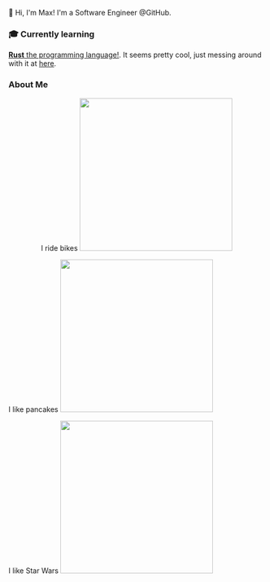 👋 Hi, I'm Max! I'm a Software Engineer @GitHub.

### 🎓 Currently learning

[__Rust__ the programming language!](https://www.rust-lang.org/learn). It seems pretty cool, just messing around with it at [here](https://github.com/wagnerm/plex_live_search).

### About Me

<p align="center">
I ride bikes
<img src="https://media.giphy.com/media/RhSiIe2u05WOn0obtb/giphy.gif" width="300" />
  
I like pancakes
<img src="https://media.giphy.com/media/fbsMixt3BQBKU/giphy.gif" width="300" />


I like Star Wars
<img src="https://media.giphy.com/media/3o6fIY19RBeo9NFpcc/giphy.gif" width="300" />

</p>
